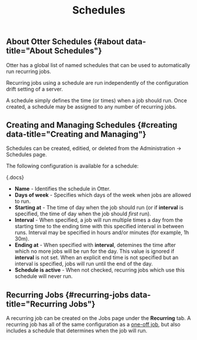 ﻿---
title: Schedules
keywords: otter,schedules
show-headings-in-nav: true
---

## About Otter Schedules {#about data-title="About Schedules"}

Otter has a global list of named schedules that can be used to automatically run recurring jobs.

Recurring jobs using a schedule are run independently of the configuration drift setting of a server.

A schedule simply defines the time (or times) when a job should run. Once created, a schedule may be assigned to any number of recurring jobs.

## Creating and Managing Schedules {#creating data-title="Creating and Managing"}

Schedules can be created, editied, or deleted from the Administration -> Schedules page.

The following configuration is available for a schedule:

{.docs}
- **Name** - Identifies the schedule in Otter.
- **Days of week** - Specifies which days of the week when jobs are allowed to run.
- **Starting at** - The time of day when the job should run (or if **interval** is specified, the time of day when the job should *first* run).
- **Interval** - When specified, a job will run multiple times a day from the starting time to the ending time with this specified interval in between runs. Interval may be specified in hours and/or minutes (for example, 1h 30m).
- **Ending at** - When specified with **interval**, detemines the time after which no more jobs will be run for the day. This value is ignored if **interval** is not set. When an explicit end time is not specified but an interval is specified, jobs will run until the end of the day.
- **Schedule is active** - When not checked, recurring jobs which use this schedule will never run.

## Recurring Jobs {#recurring-jobs data-title="Recurring Jobs"}

A recurring job can be created on the Jobs page under the **Recurring** tab. A recurring job has all of the same configuration as a [one-off job](../core-concepts/jobs), but also includes a schedule that determines when the job will run.
